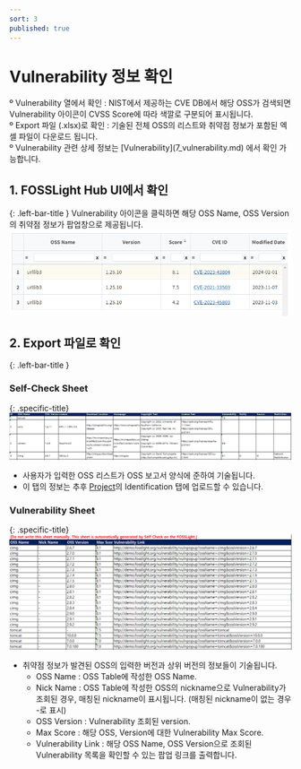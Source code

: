 ```yaml
---
sort: 3
published: true
---
```


# Vulnerability 정보 확인

<div class="note">
 º Vulnerability 열에서 확인 : NIST에서 제공하는 CVE DB에서 해당 OSS가 검색되면 Vulnerability 아이콘이 CVSS Score에 따라 색깔로 구분되어 표시됩니다.<br>
 º Export 파일 (.xlsx)로 확인 : 기술된 전체 OSS의 리스트와 취약점 정보가 포함된 엑셀 파일이 다운로드 됩니다. <br>
 º Vulnerability 관련 상세 정보는 [Vulnerability](7_vulnerability.md) 에서 확인 가능합니다.  
</div>

## 1. FOSSLight Hub UI에서 확인  
{: .left-bar-title }
Vulnerability 아이콘을 클릭하면 해당 OSS Name, OSS Version의 취약점 정보가 팝업창으로 제공됩니다.  
![self_pop](images/3_self_check_vul.png)  


## 2. Export 파일로 확인
{: .left-bar-title }
### Self-Check Sheet
{: .specific-title}  
![self_check_sheet](images/3_self_sheet1.png)  
- 사용자가 입력한 OSS 리스트가 OSS 보고서 양식에 준하여 기술됩니다.  
- 이 탭의 정보는 추후 [Project](4_project.md)의 Identification 탭에 업로드할 수 있습니다.  
     

### Vulnerability Sheet
{: .specific-title}  
![self_check_sheet2](images/3_self_sheet2.png) 
- 취약점 정보가 발견된 OSS의 입력한 버전과 상위 버전의 정보들이 기술됩니다.  
    - OSS Name : OSS Table에 작성한 OSS Name.
    - Nick Name : OSS Table에 작성한 OSS의 nickname으로 Vulnerability가 조회된 경우, 매칭된 nickname이 표시됩니다. (매칭된 nickname이 없는 경우 -로 표시)
    - OSS Version : Vulnerability 조회된 version.
    - Max Score : 해당 OSS, Version에 대한 Vulnerability Max Score.
    - Vulnerability Link : 해당 OSS Name, OSS Version으로 조회된 Vulnerability 목록을 확인할 수 있는 팝업 링크를 출력합니다.

   
